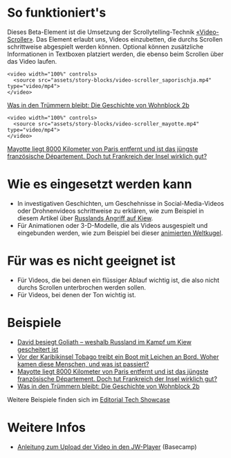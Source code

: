 # So funktioniert's
Dieses Beta-Element ist die Umsetzung der Scrollytelling-Technik [«Video-Scroller»](https://nzzdev.github.io/Storytelling-Styleguide/#/video-scroller). Das Element erlaubt uns, Videos einzubetten, die durchs Scrollen schrittweise abgespielt werden können. Optional können zusätzliche Informationen in Textboxen platziert werden, die ebenso beim Scrollen über das Video laufen.

```html|span-6
<video width="100%" controls>
  <source src="assets/story-blocks/video-scroller_saporischja.mp4" type="video/mp4">
</video>
```
[Was in den Trümmern bleibt: Die Geschichte von Wohnblock 2b](https://www.nzz.ch/international/ukraine-putins-rakete-die-alles-veraenderte-zu-besuch-in-saporischja-ld.1750811)

```html|span-6
<video width="100%" controls>
  <source src="assets/story-blocks/video-scroller_mayotte.mp4" type="video/mp4">
</video>
```
[Mayotte liegt 8000 Kilometer von Paris entfernt und ist das jüngste französische Département. Doch tut Frankreich der Insel wirklich gut?](https://www.nzz.ch/international/frankreich-mayotte-hadert-mit-der-regierung-in-paris-ld.1746968)


# Wie es eingesetzt werden kann
- In investigativen Geschichten, um Geschehnisse in Social-Media-Videos oder Drohnenvideos schrittweise zu erklären, wie zum Beispiel in diesem Artikel über [Russlands Angriff auf Kiew](https://www.nzz.ch/international/krieg-gegen-die-ukraine/warum-russland-im-kampf-um-kiew-scheiterte-ld.1679477).
- Für Animationen oder 3-D-Modelle, die als Videos ausgespielt und eingebunden werden, wie zum Beispiel bei dieser [animierten Weltkugel](https://www.nzz.ch/international/verschollen-boot-mit-toten-migranten-treibt-bis-in-die-karibik-ld.1733753).


# Für was es nicht geeignet ist 
- Für Videos, die bei denen ein flüssiger Ablauf wichtig ist, die also nicht durchs Scrollen unterbrochen werden sollen.
- Für Videos, bei denen der Ton wichtig ist.

# Beispiele
- [David besiegt Goliath – weshalb Russland im Kampf um Kiew gescheitert ist](https://www.nzz.ch/international/krieg-gegen-die-ukraine/warum-russland-im-kampf-um-kiew-scheiterte-ld.1679477#q_custom_code_85c353bb11cc62672a227f88694d266e)
- [Vor der Karibikinsel Tobago treibt ein Boot mit Leichen an Bord. Woher kamen diese Menschen, und was ist passiert?](https://www.nzz.ch/international/verschollen-boot-mit-toten-migranten-treibt-bis-in-die-karibik-ld.1733753)
- [Mayotte liegt 8000 Kilometer von Paris entfernt und ist das jüngste französische Département. Doch tut Frankreich der Insel wirklich gut?](https://www.nzz.ch/international/frankreich-mayotte-hadert-mit-der-regierung-in-paris-ld.1746968)
- [Was in den Trümmern bleibt: Die Geschichte von Wohnblock 2b](https://www.nzz.ch/international/ukraine-putins-rakete-die-alles-veraenderte-zu-besuch-in-saporischja-ld.1750811)

Weitere Beispiele finden sich im [Editorial Tech Showcase](https://nzzdev.github.io/ed-tech-project-showcase/?internal)

# Weitere Infos
- [Anleitung zum Upload der Video in den JW-Player](https://3.basecamp.com/3500782/buckets/10878677/documents/6058690351) (Basecamp)